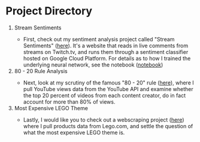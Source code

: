 <h1>Project Directory</h1>

<ol><li>Stream Sentiments</li><ul><li>First, check out my sentiment analysis project called "Stream Sentiments" (<a href="">here</a>). It's a website that reads in live comments from streams on Twitch.tv, and runs them through a sentiment classifier hosted on Google Cloud Platform. For details as to how I trained the underlying neural network, see the notebook (<a href="https://github.com/vaheg55/DataScienceProjects/blob/main/train.ipynb">notebook</a>)</li></ul><li>80 - 20 Rule Analysis</li><ul><li>Next, look at my scrutiny of the famous "80 - 20" rule (<a href="https://github.com/vaheg55/DataScienceProjects/blob/main/80-20%20rule%20analysis.ipynb">here</a>), where I pull YouTube views data from the YouTube API and examine whether the top 20 percent of videos from each content creator, do in fact account for more than 80% of views.</li></ul><li>Most Expensive LEGO Theme</li><ul><li>Lastly, I would like you to check out a webscraping project (<a href="https://github.com/vaheg55/DataScienceProjects/blob/main/Most%20Expensive%20Lego%20Theme.ipynb">here</a>) where I pull products data from Lego.com, and settle the question of what the most expensive LEGO theme is.</li></ul></ol>
